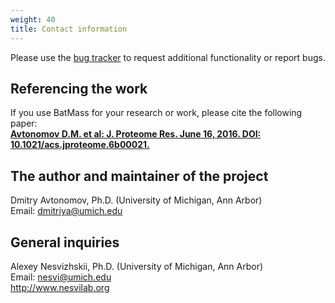 ```yaml
---
weight: 40
title: Contact information
---
```


Please use the [bug tracker](https://github.com/chhh/batmass/issues) to request additional functionality or report bugs.

## Referencing the work
If you use BatMass for your research or work, please cite the following paper:  
**[Avtonomov D.M. et al:
J. Proteome Res. June 16, 2016.
DOI: 10.1021/acs.jproteome.6b00021.](https://dx.doi.org/10.1021/acs.jproteome.6b00021)**


## The author and maintainer of the project
Dmitry Avtonomov, Ph.D. (University of Michigan, Ann Arbor)  
Email: dmitriya@umich.edu  


## General inquiries
Alexey Nesvizhskii, Ph.D. (University of Michigan, Ann Arbor)  
Email: nesvi@umich.edu   
http://www.nesvilab.org  
